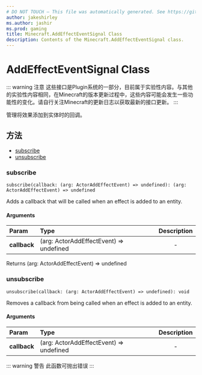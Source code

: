 ```yaml
---
# DO NOT TOUCH — This file was automatically generated. See https://github.com/Mojang/MinecraftScriptingApiDocsGenerator to modify descriptions, examples, etc.
author: jakeshirley
ms.author: jashir
ms.prod: gaming
title: Minecraft.AddEffectEventSignal Class
description: Contents of the Minecraft.AddEffectEventSignal class.
---
```

# AddEffectEventSignal Class

::: warning 注意
这些接口是Plugin系统的一部分，目前属于实验性内容。与其他的实验性内容相同，在Minecraft的版本更新过程中，这些内容可能会发生一些功能性的变化。请自行关注Minecraft的更新日志以获取最新的接口更新。
:::

管理将效果添加到实体时的回调。

## 方法

- [subscribe](#subscribe)
- [unsubscribe](#unsubscribe)

### **subscribe**

`subscribe(callback: (arg: ActorAddEffectEvent) => undefined): (arg: ActorAddEffectEvent) => undefined`

Adds a callback that will be called when an effect is added to an entity.

#### Arguments

| Param              | Type                                    | Description |
| :----------------- | :-------------------------------------- | :---------: |
| **callback** | (arg: ActorAddEffectEvent) => undefined |      -      |

Returns (arg: ActorAddEffectEvent) => undefined

### **unsubscribe**

`unsubscribe(callback: (arg: ActorAddEffectEvent) => undefined): void`

Removes a callback from being called when an effect is added to an entity.

#### Arguments

| Param              | Type                                    | Description |
| :----------------- | :-------------------------------------- | :---------: |
| **callback** | (arg: ActorAddEffectEvent) => undefined |      -      |

::: warning 警告 此函数可抛出错误 :::
